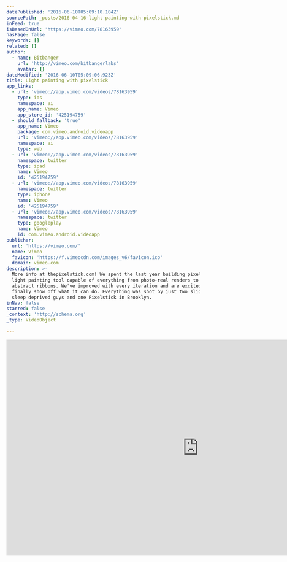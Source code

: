 ```yaml
---
datePublished: '2016-06-10T05:09:10.104Z'
sourcePath: _posts/2016-04-16-light-painting-with-pixelstick.md
inFeed: true
isBasedOnUrl: 'https://vimeo.com/78163959'
hasPage: false
keywords: []
related: []
author:
  - name: Bitbanger
    url: 'http://vimeo.com/bitbangerlabs'
    avatar: {}
dateModified: '2016-06-10T05:09:06.923Z'
title: Light painting with pixelstick
app_links:
  - url: 'vimeo://app.vimeo.com/videos/78163959'
    type: ios
    namespace: ai
    app_name: Vimeo
    app_store_id: '425194759'
  - should_fallback: 'true'
    app_name: Vimeo
    package: com.vimeo.android.videoapp
    url: 'vimeo://app.vimeo.com/videos/78163959'
    namespace: ai
    type: web
  - url: 'vimeo://app.vimeo.com/videos/78163959'
    namespace: twitter
    type: ipad
    name: Vimeo
    id: '425194759'
  - url: 'vimeo://app.vimeo.com/videos/78163959'
    namespace: twitter
    type: iphone
    name: Vimeo
    id: '425194759'
  - url: 'vimeo://app.vimeo.com/videos/78163959'
    namespace: twitter
    type: googleplay
    name: Vimeo
    id: com.vimeo.android.videoapp
publisher:
  url: 'https://vimeo.com/'
  name: Vimeo
  favicon: 'https://f.vimeocdn.com/images_v6/favicon.ico'
  domain: vimeo.com
description: >-
  More info at thepixelstick.com! We spent the last year building pixelstick, a
  light painting tool capable of everything from photo-real renders to amazing
  abstract ribbons. We've improved with every iteration and are excited to
  finally show off what it can do. Everything was shot by just two slightly
  sleep deprived guys and one Pixelstick in Brooklyn.
inNav: false
starred: false
_context: 'http://schema.org'
_type: VideoObject

---
```

<iframe src="https://cdn.embedly.com/widgets/media.html?src=https%3A%2F%2Fplayer.vimeo.com%2Fvideo%2F78163959&amp;url=https%3A%2F%2Fvimeo.com%2F78163959&amp;image=http%3A%2F%2Fi.vimeocdn.com%2Fvideo%2F481060213_1280.jpg&amp;key=b7d04c9b404c499eba89ee7072e1c4f7&amp;type=text%2Fhtml&amp;schema=vimeo" width="1000" height="563" scrolling="no" frameborder="0" allowfullscreen="allowfullscreen" style=""></iframe>